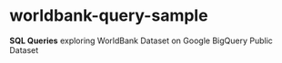 # worldbank-query-sample
**SQL Queries** exploring WorldBank Dataset on Google BigQuery Public Dataset
